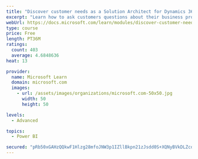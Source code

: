 ```yaml
---
title: "Discover customer needs as a Solution Architect for Dynamics 365 and Power Platform"
excerpt: "Learn how to ask customers questions about their business processes and feature requirements to create a viable solution."
webUrl: https://docs.microsoft.com/learn/modules/discover-customer-needs/
type: course
price: Free
length: PT36M
ratings:
  count: 403
  average: 4.6848636
heat: 13

provider:
  name: Microsoft Learn
  domain: microsoft.com
  images:
    - url: /assets/images/organizations/microsoft.com-50x50.jpg
      width: 50
      height: 50

levels:
  - Advanced

topics:
  - Power BI

secured: "pRb50xGAHzQQkwF1Hlzg28mfoJNW3p1IZllBkpn21zJsdd0S+XQNyBVkDLZcdCOxZKbaxbiY/kD0be2WsRxtpOV60gmeQwea6pVbNXZ9H/qO1hu/c/rPFWQboX3gpIVP5c5Yz71w0rhL35MEssljJv4H0m+MyWJBqCeZFhKFpLxJc60DQaXXzPr0jgipEQVTtszyFTeo+Bvj16EmWr7xUSEHcD3ipXqTDp2/XeqDmMzuiDtgxuh4q66CQ5fPpLRoHojzVwwnhwbJttbtBoEW2YyzJKyGT6uXtzJ1adQFyJeaAoCp6/LA7eU3AxKBWqLbmTM8NNGBk/F2Y8oH8+oI8ncM5h4T1CZcdpmiLO87J1K91ts4g0DXG7YoPQ8+F98O1TxUkInlAco6v+zrnthPUVUNaQvkTmP+y5ux23/UGNg=;tJQqBI4ouRP1yIM5gQ9Rtw=="
---
```


